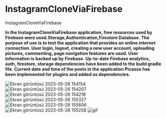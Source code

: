 # InstagramCloneViaFirebase
InstagramCloneViaFirebase
 
 
 **In the InstagramCloneViaFirebase application, free resources used by Firebase were used.Storage,Authentication,Firestore Database.
 The purpose of use is to test the application that provides an online internet connection. User login, logout, creating a new user account, uploading pictures, 
 commenting, page navigation features are used. 
 User information is backed up by Firebase. Up-to-date Firebase analytics, auth, firestore, 
 storage dependencies have been added to the build gradle file. 
 Current date and time of the posts in the application Picasso has been implemented for plugins and added as dependencies.**



![Ekran görüntüsü 2023-05-28 154154](https://github.com/SonerA1/InstagramCloneViaFirebase/assets/114054564/da084af0-877e-492b-9ff2-42ccee5dcb47)
![Ekran görüntüsü 2023-05-28 154207](https://github.com/SonerA1/InstagramCloneViaFirebase/assets/114054564/5bc337c0-30c5-43f5-be85-d34841b999b3)
![Ekran görüntüsü 2023-05-28 154218](https://github.com/SonerA1/InstagramCloneViaFirebase/assets/114054564/fe60112d-42f8-4c14-b108-72dea63762cd)
![Ekran görüntüsü 2023-05-28 155327](https://github.com/SonerA1/InstagramCloneViaFirebase/assets/114054564/b9b40998-a157-438d-b67c-b8375b55b5eb)
![Ekran görüntüsü 2023-05-28 155606](https://github.com/SonerA1/InstagramCloneViaFirebase/assets/114054564/984662ee-6988-40fc-952c-5ab448c699ad)
![Ekran görüntüsü 2023-05-28 155258](https://github.com/SonerA1/InstagramCloneViaFirebase/assets/114054564/328627c4-5a61-4e8e-b632-89ca9ae82c55)
![gif](https://github.com/SonerA1/InstagramCloneViaFirebase/assets/114054564/a792ba88-7575-4a04-9d67-1cdce0562a4e)


